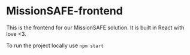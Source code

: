 # MissionSAFE-frontend

This is the frontend for our MissionSAFE solution. It is built in React with love <3.

To run the project locally use `npm start`
